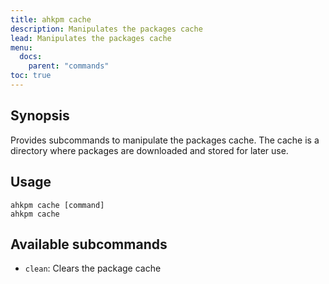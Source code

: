 ```yaml
---
title: ahkpm cache
description: Manipulates the packages cache
lead: Manipulates the packages cache
menu:
  docs:
    parent: "commands"
toc: true
---
```

## Synopsis

Provides subcommands to manipulate the packages cache. The cache is a directory where packages are downloaded and stored for later use.

## Usage

```text
ahkpm cache [command]
ahkpm cache
```

## Available subcommands

- `clean`: Clears the package cache

